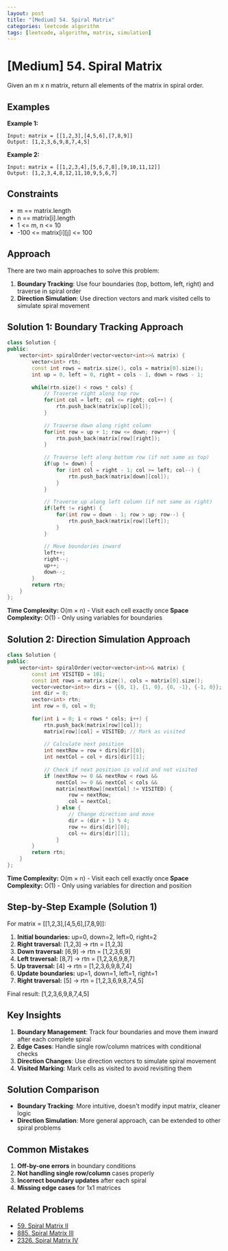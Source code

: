 ```yaml
---
layout: post
title: "[Medium] 54. Spiral Matrix"
categories: leetcode algorithm
tags: [leetcode, algorithm, matrix, simulation]
---
```


# [Medium] 54. Spiral Matrix

Given an m x n matrix, return all elements of the matrix in spiral order.

## Examples

**Example 1:**
```
Input: matrix = [[1,2,3],[4,5,6],[7,8,9]]
Output: [1,2,3,6,9,8,7,4,5]
```

**Example 2:**
```
Input: matrix = [[1,2,3,4],[5,6,7,8],[9,10,11,12]]
Output: [1,2,3,4,8,12,11,10,9,5,6,7]
```

## Constraints

- m == matrix.length
- n == matrix[i].length
- 1 <= m, n <= 10
- -100 <= matrix[i][j] <= 100

## Approach

There are two main approaches to solve this problem:

1. **Boundary Tracking**: Use four boundaries (top, bottom, left, right) and traverse in spiral order
2. **Direction Simulation**: Use direction vectors and mark visited cells to simulate spiral movement

## Solution 1: Boundary Tracking Approach

```cpp
class Solution {
public:
    vector<int> spiralOrder(vector<vector<int>>& matrix) {
        vector<int> rtn;
        const int rows = matrix.size(), cols = matrix[0].size();
        int up = 0, left = 0, right = cols - 1, down = rows - 1;
        
        while(rtn.size() < rows * cols) {
            // Traverse right along top row
            for(int col = left; col <= right; col++) {
                rtn.push_back(matrix[up][col]);
            }
            
            // Traverse down along right column
            for(int row = up + 1; row <= down; row++) {
                rtn.push_back(matrix[row][right]);
            }
            
            // Traverse left along bottom row (if not same as top)
            if(up != down) {
                for (int col = right - 1; col >= left; col--) {
                    rtn.push_back(matrix[down][col]);
                }
            }
            
            // Traverse up along left column (if not same as right)
            if(left != right) {
                for(int row = down - 1; row > up; row--) {
                    rtn.push_back(matrix[row][left]);
                }
            }
            
            // Move boundaries inward
            left++;
            right--;
            up++;
            down--;
        }
        return rtn;
    }
};
```

**Time Complexity:** O(m × n) - Visit each cell exactly once
**Space Complexity:** O(1) - Only using variables for boundaries

## Solution 2: Direction Simulation Approach

```cpp
class Solution {
public:
    vector<int> spiralOrder(vector<vector<int>>& matrix) {
        const int VISITED = 101;
        const int rows = matrix.size(), cols = matrix[0].size();
        vector<vector<int>> dirs = {{0, 1}, {1, 0}, {0, -1}, {-1, 0}}; // right, down, left, up
        int dir = 0;
        vector<int> rtn;
        int row = 0, col = 0;
        
        for(int i = 0; i < rows * cols; i++) {
            rtn.push_back(matrix[row][col]);
            matrix[row][col] = VISITED; // Mark as visited
            
            // Calculate next position
            int nextRow = row + dirs[dir][0];
            int nextCol = col + dirs[dir][1];
            
            // Check if next position is valid and not visited
            if (nextRow >= 0 && nextRow < rows &&
                nextCol >= 0 && nextCol < cols &&
                matrix[nextRow][nextCol] != VISITED) {
                    row = nextRow;
                    col = nextCol;
                } else {
                    // Change direction and move
                    dir = (dir + 1) % 4;
                    row += dirs[dir][0];
                    col += dirs[dir][1];
                }
        }
        return rtn;
    }
};
```

**Time Complexity:** O(m × n) - Visit each cell exactly once
**Space Complexity:** O(1) - Only using variables for direction and position

## Step-by-Step Example (Solution 1)

For matrix = [[1,2,3],[4,5,6],[7,8,9]]:

1. **Initial boundaries:** up=0, down=2, left=0, right=2
2. **Right traversal:** [1,2,3] → rtn = [1,2,3]
3. **Down traversal:** [6,9] → rtn = [1,2,3,6,9]
4. **Left traversal:** [8,7] → rtn = [1,2,3,6,9,8,7]
5. **Up traversal:** [4] → rtn = [1,2,3,6,9,8,7,4]
6. **Update boundaries:** up=1, down=1, left=1, right=1
7. **Right traversal:** [5] → rtn = [1,2,3,6,9,8,7,4,5]

Final result: [1,2,3,6,9,8,7,4,5]

## Key Insights

1. **Boundary Management**: Track four boundaries and move them inward after each complete spiral
2. **Edge Cases**: Handle single row/column matrices with conditional checks
3. **Direction Changes**: Use direction vectors to simulate spiral movement
4. **Visited Marking**: Mark cells as visited to avoid revisiting them

## Solution Comparison

- **Boundary Tracking**: More intuitive, doesn't modify input matrix, cleaner logic
- **Direction Simulation**: More general approach, can be extended to other spiral problems

## Common Mistakes

1. **Off-by-one errors** in boundary conditions
2. **Not handling single row/column** cases properly
3. **Incorrect boundary updates** after each spiral
4. **Missing edge cases** for 1x1 matrices

## Related Problems

- [59. Spiral Matrix II](https://leetcode.com/problems/spiral-matrix-ii/)
- [885. Spiral Matrix III](https://leetcode.com/problems/spiral-matrix-iii/)
- [2326. Spiral Matrix IV](https://leetcode.com/problems/spiral-matrix-iv/)
